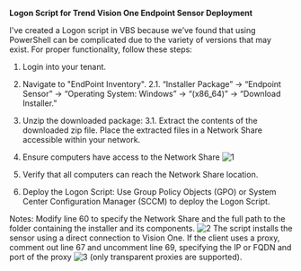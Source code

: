**Logon Script for Trend Vision One Endpoint Sensor Deployment**

I've created a Logon script in VBS because we’ve found that using PowerShell can be complicated due to the variety of versions that may exist.
For proper functionality, follow these steps:
  1. Login into your tenant.
  2. Navigate to "EndPoint Inventory".
     2.1. “Installer Package” -> “Endpoint Sensor” -> “Operating System: Windows” -> “(x86_64)” -> “Download Installer.”
  3. Unzip the downloaded package:
     3.1. Extract the contents of the downloaded zip file. Place the extracted files in a Network Share accessible within your network.
  4. Ensure computers have access to the Network Share
  ![1](https://github.com/user-attachments/assets/5b269240-8623-4541-9859-e3e79c28a8da)

  6. Verify that all computers can reach the Network Share location.
  7. Deploy the Logon Script: Use Group Policy Objects (GPO) or System Center Configuration Manager (SCCM) to deploy the Logon Script.

Notes: 
Modify line 60 to specify the Network Share and the full path to the folder containing the installer and its components.
![2](https://github.com/user-attachments/assets/1416ea1e-f2ea-419f-8ca6-11a3747f5f1c)
The script installs the sensor using a direct connection to Vision One. 
If the client uses a proxy, comment out line 67 and uncomment line 69, specifying the IP or FQDN and port of the proxy
![3](https://github.com/user-attachments/assets/44bc8a8d-cbe0-4d70-b08b-e4cbfe4d55a2)
(only transparent proxies are supported).
